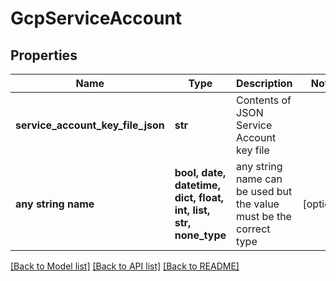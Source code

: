 # GcpServiceAccount


## Properties
Name | Type | Description | Notes
------------ | ------------- | ------------- | -------------
**service_account_key_file_json** | **str** | Contents of JSON Service Account key file | 
**any string name** | **bool, date, datetime, dict, float, int, list, str, none_type** | any string name can be used but the value must be the correct type | [optional]

[[Back to Model list]](../README.md#documentation-for-models) [[Back to API list]](../README.md#documentation-for-api-endpoints) [[Back to README]](../README.md)


